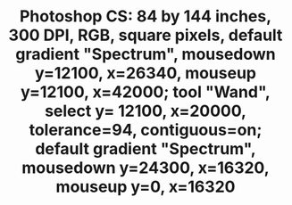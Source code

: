 ---
ee_id: '4389'
site: '1'
type: '2'
long_id: 2017-042 Photoshop CS
url: 2017-042-photoshop-cs
title: 'Photoshop CS: 84 by 144 inches, 300 DPI, RGB, square pixels, default gradient
  "Spectrum", mousedown y=12100, x=26340, mouseup y=12100, x=42000; tool "Wand", select
  y= 12100,  x=20000, tolerance=94, contiguous=on; default gradient "Spectrum", mousedown
  y=24300, x=16320, mouseup y=0, x=16320'
year: '2017'
medium: Chromogenic print
commission:
add_credit:
dims: 84 x 144 in
pitch:
ps:
live_url:
related:
youtube:
imgs: photoshop-cs-2017-042-database-02.jpg
subheading:
year2: '2017'
download:
add_credits:
related_code:
layout: things-i-made
---